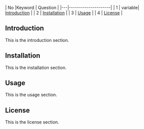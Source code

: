| No  |Keyword | Question             |
|---|---------------------|
| 1 | variable|  [Introduction](#introduction) |
| 2 | [Installation](#installation) |
| 3 | [Usage](#usage)            |
| 4 | [License](#license)          |

## Introduction
This is the introduction section.

## Installation
This is the installation section.

## Usage
This is the usage section.

## License
This is the license section.
